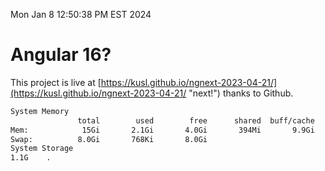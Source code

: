 Mon Jan  8 12:50:38 PM EST 2024

# Angular 16?


This project is live at [https://kusl.github.io/ngnext-2023-04-21/](https://kusl.github.io/ngnext-2023-04-21/ "next!") thanks to Github.

```bash
System Memory
               total        used        free      shared  buff/cache   available
Mem:            15Gi       2.1Gi       4.0Gi       394Mi       9.9Gi        13Gi
Swap:          8.0Gi       768Ki       8.0Gi
System Storage
1.1G	.
```
```bash
